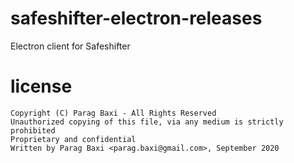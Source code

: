 # safeshifter-electron-releases
Electron client for Safeshifter

# license
    Copyright (C) Parag Baxi - All Rights Reserved
    Unauthorized copying of this file, via any medium is strictly prohibited
    Proprietary and confidential
    Written by Parag Baxi <parag.baxi@gmail.com>, September 2020
